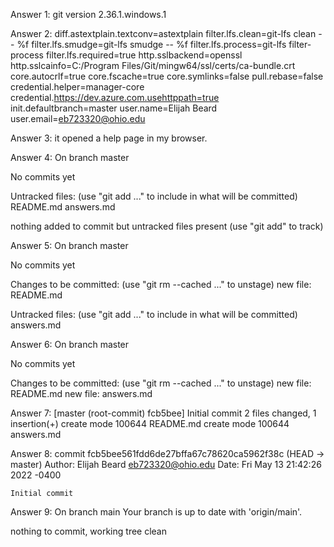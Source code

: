 Answer 1:
 git version 2.36.1.windows.1

Answer 2:
  diff.astextplain.textconv=astextplain
  filter.lfs.clean=git-lfs clean -- %f
  filter.lfs.smudge=git-lfs smudge -- %f
  filter.lfs.process=git-lfs filter-process
  filter.lfs.required=true
  http.sslbackend=openssl
  http.sslcainfo=C:/Program Files/Git/mingw64/ssl/certs/ca-bundle.crt
  core.autocrlf=true
  core.fscache=true
  core.symlinks=false
  pull.rebase=false
  credential.helper=manager-core
  credential.https://dev.azure.com.usehttppath=true
  init.defaultbranch=master
  user.name=Elijah Beard 
  user.email=eb723320@ohio.edu

Answer 3:
  it opened a help page in my browser.

Answer 4:
  On branch master

No commits yet

Untracked files:
  (use "git add <file>..." to include in what will be committed)
        README.md
        answers.md

nothing added to commit but untracked files present (use "git add" to track)

Answer 5:
 On branch master

 No commits yet

Changes to be committed:
  (use "git rm --cached <file>..." to unstage)
        new file:   README.md

Untracked files:
  (use "git add <file>..." to include in what will be committed)
        answers.md


Answer 6:
 On branch master

 No commits yet

Changes to be committed:
  (use "git rm --cached <file>..." to unstage)
        new file:   README.md
        new file:   answers.md

Answer 7:
 [master (root-commit) fcb5bee] Initial commit
 2 files changed, 1 insertion(+)
 create mode 100644 README.md
 create mode 100644 answers.md

Answer 8:
 commit fcb5bee561fdd6de27bffa67c78620ca5962f38c (HEAD -> master)
 Author: Elijah Beard <eb723320@ohio.edu>
 Date:   Fri May 13 21:42:26 2022 -0400

    Initial commit

Answer 9: 
 On branch main
 Your branch is up to date with 'origin/main'.

 nothing to commit, working tree clean

